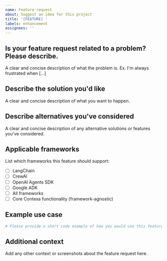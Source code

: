 ```yaml
---
name: Feature request
about: Suggest an idea for this project
title: '[FEATURE] '
labels: enhancement
assignees: ''
---
```


## Is your feature request related to a problem? Please describe.
A clear and concise description of what the problem is. Ex. I'm always frustrated when [...]

## Describe the solution you'd like
A clear and concise description of what you want to happen.

## Describe alternatives you've considered
A clear and concise description of any alternative solutions or features you've considered.

## Applicable frameworks
List which frameworks this feature should support:
- [ ] LangChain
- [ ] CrewAI
- [ ] OpenAI Agents SDK
- [ ] Google ADK
- [ ] All frameworks
- [ ] Core Contexa functionality (framework-agnostic)

## Example use case
```python
# Please provide a short code example of how you would use this feature
```

## Additional context
Add any other context or screenshots about the feature request here. 